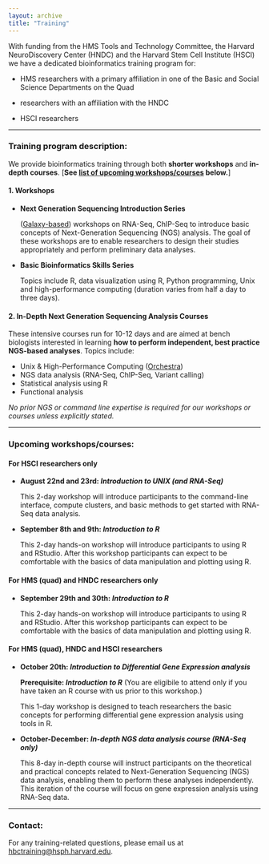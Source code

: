 ```yaml
---
layout: archive
title: "Training"
---
```


With funding from the HMS Tools and Technology Committee, the Harvard NeuroDiscovery Center (HNDC) and the Harvard Stem Cell Institute (HSCI) we have a dedicated bioinformatics training program for:

- HMS researchers with a primary affiliation in one of the Basic and Social Science Departments on the Quad 

- researchers with an affiliation with the HNDC

- HSCI researchers 

---

### Training program description:

We provide bioinformatics training through both **shorter workshops** and **in-depth courses**. [**See [list of upcoming workshops/courses](http://bioinformatics.sph.harvard.edu/training/#upcoming-workshopscourses) below.**]

#### 1. Workshops 

* **Next Generation Sequencing Introduction Series**

	([Galaxy-based](https://wiki.galaxyproject.org/)) workshops on RNA-Seq, ChIP-Seq to introduce basic concepts of Next-Generation Sequencing (NGS) analysis. The goal of these workshops are to enable researchers to design their studies appropriately and perform preliminary data analyses.

* **Basic Bioinformatics Skills Series**	

	Topics include R, data visualization using R, Python programming, Unix and high-performance computing (duration varies from half a day to three days).

#### 2.  In-Depth Next Generation Sequencing Analysis Courses

These intensive courses run for 10-12 days and are aimed at bench biologists interested in learning **how to perform independent, best practice NGS-based analyses**. Topics include:

- Unix & High-Performance Computing ([Orchestra](https://rc.hms.harvard.edu/#orchestra))
- NGS data analysis (RNA-Seq, ChIP-Seq, Variant calling)
- Statistical analysis using R
- Functional analysis


*No prior NGS or command line expertise is required for our workshops or courses unless explicitly stated.*

---

### Upcoming workshops/courses:


#### For HSCI researchers only

* **August 22nd and 23rd: *Introduction to UNIX (and RNA-Seq)***

	This 2-day workshop will introduce participants to the command-line interface, compute clusters, and basic methods to get started with RNA-Seq data analysis.

* **September 8th and 9th: *Introduction to R***

	This 2-day hands-on workshop will introduce participants to using R and RStudio. After this workshop participants can expect to be comfortable with the basics of data manipulation and plotting using R. 

#### For HMS (quad) and HNDC researchers only

* **September 29th and 30th: *Introduction to R***

	This 2-day hands-on workshop will introduce participants to using R and RStudio. After this workshop participants can expect to be comfortable with the basics of data manipulation and plotting using R. 

#### For HMS (quad), HNDC and HSCI researchers

* **October 20th: *Introduction to Differential Gene Expression analysis***

	**Prerequisite: *Introduction to R*** (You are eligibile to attend only if you have taken an R course with us prior to this workshop.)
	
	This 1-day workshop is designed to teach researchers the basic concepts for performing differential gene expression analysis using tools in R. 
	
* **October-December: *In-depth NGS data analysis course (RNA-Seq only)***

	This 8-day in-depth course will instruct participants on the theoretical and practical concepts related to Next-Generation Sequencing (NGS) data analysis, enabling them to perform these analyses independently. This iteration of the course will focus on gene expression analysis using RNA-Seq data.

---

### Contact:

For any training-related questions, please email us at [hbctraining@hsph.harvard.edu](mailto:hbctraining@hsph.harvard.edu).


